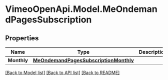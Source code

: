 # VimeoOpenApi.Model.MeOndemandPagesSubscription
## Properties

Name | Type | Description | Notes
------------ | ------------- | ------------- | -------------
**Monthly** | [**MeOndemandPagesSubscriptionMonthly**](MeOndemandPagesSubscriptionMonthly.md) |  | [optional] 

[[Back to Model list]](../README.md#documentation-for-models) [[Back to API list]](../README.md#documentation-for-api-endpoints) [[Back to README]](../README.md)

